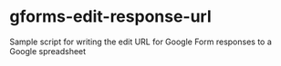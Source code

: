 # gforms-edit-response-url
Sample script for writing the edit URL for Google Form responses to a Google spreadsheet
